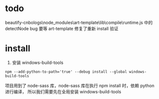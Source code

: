 # todo
beautify-cnbologs\node_modules\art-template\lib\compile\runtime.js 中的 
detectNode bug 要等 art-template 修复了重新 install 验证


# install
1. 安装 windows-build-tools
```
npm --add-python-to-path='true' --debug install --global windows-build-tools
```
项目用到了 node-sass 库，node-sass 库在执行 npm install 时，依赖 python 进行编译，
所以我们需要先在全局安装 windows-build-tools
